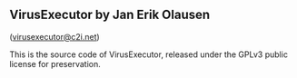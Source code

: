 ## VirusExecutor by Jan Erik Olausen
(virusexecutor@c2i.net)

This is the source code of VirusExecutor, released under the GPLv3 public license for preservation.